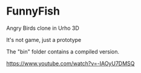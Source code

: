 # FunnyFish
Angry Birds clone in Urho 3D

It's not game, just a prototype

The "bin" folder contains a compiled version.

https://www.youtube.com/watch?v=-IAOyU7DMSQ
